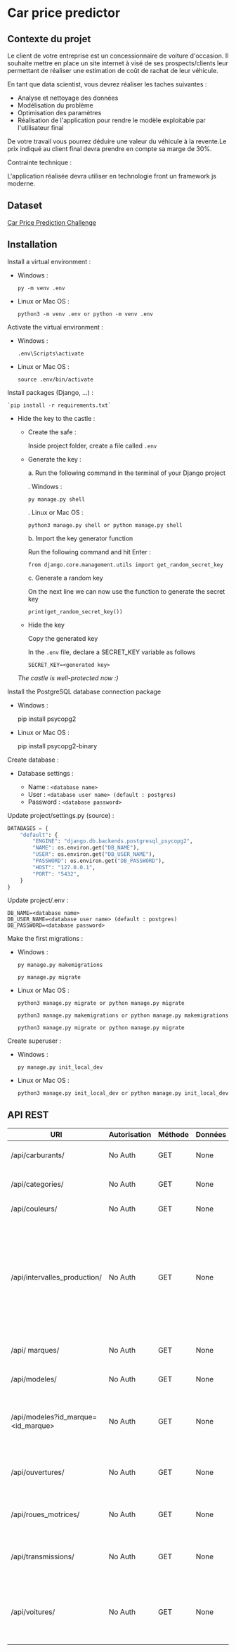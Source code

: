 # Car price predictor

## Contexte du projet

Le client de votre entreprise est un concessionnaire de voiture d'occasion. Il souhaite mettre en place un site internet à visé de ses prospects/clients leur permettant de réaliser une estimation de coût de rachat de leur véhicule.

En tant que data scientist, vous devrez réaliser les taches suivantes :

- Analyse et nettoyage des données
- Modélisation du problème
- Optimisation des paramètres
- Réalisation de l'application pour rendre le modèle exploitable par l'utilisateur final
​

De votre travail vous pourrez déduire une valeur du véhicule à la revente.Le prix indiqué au client final devra prendre en compte sa marge de 30%.

Contrainte technique :

L'application réalisée devra utiliser en technologie front un framework js moderne.

## Dataset

[Car Price Prediction Challenge](https://www.kaggle.com/datasets/deepcontractor/car-price-prediction-challenge)

## Installation

Install a virtual environment :

- Windows :

    `py -m venv .env`

- Linux or Mac OS :

    `python3 -m venv .env or python -m venv .env`

Activate the virtual environment :

- Windows :

    `.env\Scripts\activate`

- Linux or Mac OS :

    `source .env/bin/activate`

Install packages (Django, ...) :

    `pip install -r requirements.txt`

- Hide the key to the castle :

    - Create the safe :

        Inside project folder, create a file called `.env`

    - Generate the key :

        a. Run the following command in the terminal of your Django project

        . Windows :

        `py manage.py shell`

        . Linux or Mac OS :

        `python3 manage.py shell or python manage.py shell`

        b. Import the key generator function

        Run the following command and hit Enter :

        `from django.core.management.utils import get_random_secret_key`

        c. Generate a random key

        On the next line we can now use the function to generate the secret key

        `print(get_random_secret_key())`

    - Hide the key

        Copy the generated key

        In the `.env` file, declare a SECRET_KEY variable as follows

        `SECRET_KEY=<generated key>`

    *The castle is well-protected now :)*

Install the PostgreSQL database connection package

- Windows :

    pip install psycopg2

- Linux or Mac OS :

    pip install psycopg2-binary

Create database :

- Database settings :

    - Name : `<database name>`
    - User : `<database user name> (default : postgres)`
    - Password : `<database password>`

Update project/settings.py (source) :

``` python
DATABASES = {
    "default": {
        "ENGINE": "django.db.backends.postgresql_psycopg2",
        "NAME": os.environ.get("DB_NAME"),
        "USER": os.environ.get("DB_USER_NAME"),
        "PASSWORD": os.environ.get("DB_PASSWORD"),
        "HOST": "127.0.0.1",
        "PORT": "5432",
    }
}
```

Update project/.env :

```
DB_NAME=<database name>
DB_USER_NAME=<database user name> (default : postgres)
DB_PASSWORD=<database password>
```

Make the first migrations :

- Windows :

    `py manage.py makemigrations`

    `py manage.py migrate`

- Linux or Mac OS :

    `python3 manage.py migrate or python manage.py migrate`

    `python3 manage.py makemigrations or python manage.py makemigrations`

    `python3 manage.py migrate or python manage.py migrate`

Create superuser :

- Windows :

    `py manage.py init_local_dev`

- Linux or Mac OS :

    `python3 manage.py init_local_dev or python manage.py init_local_dev`

## API REST

| URI                                | Autorisation | Méthode | Données | Description                                                  |
| ---------------------------------- | ------------ | ------- | ------- | ------------------------------------------------------------ |
| /api/carburants/                   | No Auth      | GET     | None    | Liste des types de carburant                                 |
| /api/categories/                   | No Auth      | GET     | None    | Liste des catégories de véhicule                             |
| /api/couleurs/                     | No Auth      | GET     | None    | Liste de couleurs                                            |
| /api/intervalles_production/       | No Auth      | GET     | None    | Liste des intervalles de production (Les années de production d'un véhicule ont été regroupées par tranches de 10 ans) |
| /api/ marques/                     | No Auth      | GET     | None    | Liste des marques de voiture                                 |
| /api/modeles/                      | No Auth      | GET     | None    | Liste des modèles de voiture                                 |
| /api/modeles?id_marque=\<id_marque\> | No Auth      | GET     | None    | Liste des modèles existants pour une marque de voiture       |
| /api/ouvertures/                   | No Auth      | GET     | None    | Liste des types d'ouvertures (2-3 portes, ...)               |
| /api/roues_motrices/               | No Auth      | GET     | None    | Liste des types de traction d'un véhicule                    |
| /api/transmissions/                | No Auth      | GET     | None    | Liste des types de transmission d'un véhicule                |
| /api/voitures/                     | No Auth      | GET     | None    | Liste des voitures sur lesquelles on a effectué une prédiction de prix |
